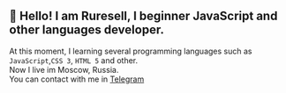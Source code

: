 ## 👋 Hello! I am Ruresell, I beginner JavaScript and other languages developer.
At this moment, I learning several programming languages such as `JavaScript`,`CSS 3`, `HTML 5` and other.  
Now I live im Moscow, Russia.  
You can contact with me in [Telegram](http://t.me/Ruresell_R)
